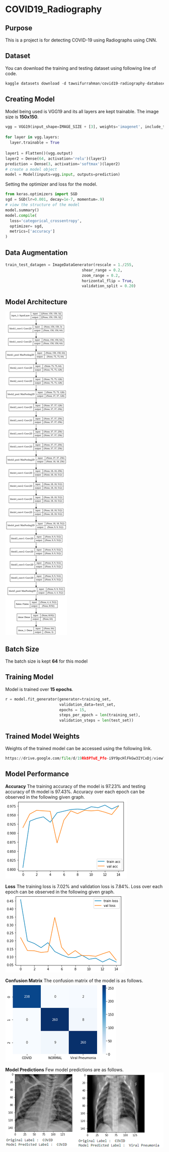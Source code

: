 # COVID19_Radiography

## Purpose
This is a project is for detecting COVID-19 using Radiographs using CNN.

## Dataset
You can download the training and testing dataset using following line of code.

```python
kaggle datasets download -d tawsifurrahman/covid19-radiography-database
```

## Creating Model
Model being used is VGG19 and its all layers are kept trainable. The image size is **150x150**.

```python
vgg = VGG19(input_shape=IMAGE_SIZE + [3], weights='imagenet', include_top=False)

for layer in vgg.layers:
  layer.trainable = True

layer1 = Flatten()(vgg.output)
layer2 = Dense(64, activation='relu')(layer1)
prediction = Dense(3, activation='softmax')(layer2)
# create a model object
model = Model(inputs=vgg.input, outputs=prediction)
```

Setting the optimizer and loss for the model.

```python
from keras.optimizers import SGD
sgd = SGD(lr=0.001, decay=1e-7, momentum=.9)
# view the structure of the model
model.summary()
model.compile(
  loss='categorical_crossentropy',
  optimizer= sgd,
  metrics=['accuracy']
)
```

## Data Augmentation

```python
train_test_datagen = ImageDataGenerator(rescale = 1./255,
                                  shear_range = 0.2,
                                  zoom_range = 0.2,
                                  horizontal_flip = True,
                                  validation_split = 0.20)

```
## Model Architecture

![alt text](https://github.com/MuhammadJunaidAkram/COVID19_Radiography/blob/main/images/arch.png?raw=true)

## Batch Size
The batch size is kept **64** for this model

## Training Model
Model is trained over **15 epochs**.
```python
r = model.fit_generator(generator=training_set,
                        validation_data=test_set,
                        epochs = 15,
                        steps_per_epoch = len(training_set),
                        validation_steps = len(test_set))
```

## Trained Model Weights
Weights of the trained model can be accessed using the following link.
```python
https://drive.google.com/file/d/19Rk8PTuE_Pfo-i9Y9pcHlFkGw3IYCxDj/view?usp=sharing
```

## Model Performance
**Accuracy**
The training accuracy of the model is 97.23% and testing accuracy of th model is 97.43%. Accuracy over each epoch can be observed in the following given graph.<br />
![alt text](https://github.com/MuhammadJunaidAkram/COVID19_Radiography/blob/main/images/accuracy.PNG?raw=true)

**Loss**
The training loss is 7.02% and validation loss is 7.84%. Loss over each epoch can be observed in the following given graph.<br />
![alt text](https://github.com/MuhammadJunaidAkram/COVID19_Radiography/blob/main/images/loss.PNG?raw=true)

**Confusion Matrix**
The confusion matrix of the model is as follows.<br />
![alt text](https://github.com/MuhammadJunaidAkram/COVID19_Radiography/blob/main/images/confusion_matrix.png?raw=true)

**Model Predictions**
Few model predictions are as follows.<br />
![alt text](https://github.com/MuhammadJunaidAkram/COVID19_Radiography/blob/main/images/pred_labels_results.png?raw=true)



